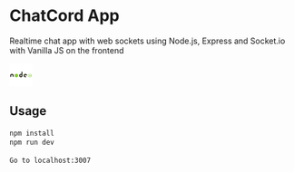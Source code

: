 # ChatCord App
Realtime chat app with web sockets using Node.js, Express and Socket.io with Vanilla JS on the frontend 


<a href="https://nodejs.org" target="_blank" rel="noreferrer"> <img src="https://raw.githubusercontent.com/devicons/devicon/master/icons/nodejs/nodejs-original-wordmark.svg" alt="nodejs" width="40" height="40"/> </a>

## Usage
```
npm install
npm run dev

Go to localhost:3007